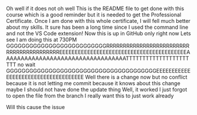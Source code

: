 Oh well if it does not oh well
This is the README file to get done with this course which is a good reminder but it is needed to get the Professional Certificate.
Once I am done with this whole certificate, I will fell much better about my skills.
It sure has been a long time since I used the command line and not the VS Code extension!
Now this is up in GitHub only right now
Lets see I am doing this at 730PM
GGGGGGGGGGGGGGGGGGGGGGGGGGRRRRRRRRRRRRRRRRRRRRRRRRRRRRRRRRRRRRRRRRREEEEEEEEEEEEEEEEEEEEEEEEEEEEEEEEEEEEEEEEEAAAAAAAAAAAAAAAAAAAAAAAAAAAAAAAAAATTTTTTTTTTTTTTTTTTTTTT no wait GGGGGGGGGGGGGGGGGGGGGGGGGGGGGGGGGGGGGGGEEEEEEEEEEEEEEEEEEEEEEEEEEEEEEEEEEEE
Well there is a change now but no conflict because it is not letting me commit because it knows about this change maybe I should not have done the update thing
Well, it worked I just forgot to open the file from the branch
I really want this to just work already

Will this cause the issue
